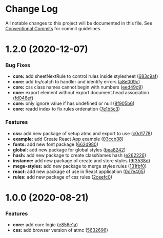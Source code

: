 # Change Log

All notable changes to this project will be documented in this file.
See [Conventional Commits](https://conventionalcommits.org) for commit guidelines.

# 1.2.0 (2020-12-07)


### Bug Fixes

* **core:** add sheetNextRule to control rules inside stylesheet ([683c9af](https://github.com/atmc/atomic-css/commit/683c9afbc5d49a898da74e1b60e2b0a0975632bf))
* **core:** add try/catch to handler and identify errors ([a8e009c](https://github.com/atmc/atomic-css/commit/a8e009cc001317ff23050a8b910a7d0db0e0fed5))
* **core:** css class names cannot begin with numbers ([eed49d9](https://github.com/atmc/atomic-css/commit/eed49d90e6d05413a1dcdc213005e04a8106ba4d))
* **core:** export element without export document.head association ([fd046ef](https://github.com/atmc/atomic-css/commit/fd046ef1ebb38389bffc912f99d17680e6a7219b))
* **core:** only ignore value if has undefined or null ([8f905b6](https://github.com/atmc/atomic-css/commit/8f905b6c9276fc1dbbccec02bbc3c4ca8e666654))
* **core:** readd index to fix rules ordenation ([7e1b5c3](https://github.com/atmc/atomic-css/commit/7e1b5c3bfc00220849e5a17b947bd8ad88bfe71c))


### Features

* **css:** add new package of setup atmc and export to use ([c0d1778](https://github.com/atmc/atomic-css/commit/c0d1778bc3748dd77f95b99e70851bf01ffe085e))
* **example:** add Create React App example ([03ccb38](https://github.com/atmc/atomic-css/commit/03ccb3831f67fb542fcc7480037b09625ab9c95d))
* **fonts:** add new font package ([662d980](https://github.com/atmc/atomic-css/commit/662d980d531081d1b88bf03c612f63edc7046d37))
* **global:** add new package for global styles ([bea8242](https://github.com/atmc/atomic-css/commit/bea82423cad0bc231f027ada194eb03529f58b72))
* **hash:** add new package to create classNames hash ([e262226](https://github.com/atmc/atomic-css/commit/e2622262446fe218a5bb82418c6d19856fe8d073))
* **instance:** add new package of create and store styles ([9f3538d](https://github.com/atmc/atomic-css/commit/9f3538df83c5e98ae4a967001111f38c0f1ddd03))
* **mege-styles:** add new package to merge styles rules ([131fbf0](https://github.com/atmc/atomic-css/commit/131fbf078ea2c54c738ab5d88a7fcf0600261df5))
* **react:** add new package of use in React application ([0c7e405](https://github.com/atmc/atomic-css/commit/0c7e405a4717245992dd2e11b3a4cb5779ec4f1b))
* **rules:** add new package of css rules ([2ceefc0](https://github.com/atmc/atomic-css/commit/2ceefc0424359843effad83f32175707c76303a4))



# 1.0.0 (2020-08-21)


### Features

* **core:** add core logic ([e856e1a](https://github.com/atmc/atomic-css/commit/e856e1a4a5a83365daebeb197806bfa3b2a39e68))
* **css:** add browser version of atmc ([5632696](https://github.com/atmc/atomic-css/commit/5632696796dacf4f99933c143ac7d5dfb413a4a6))

